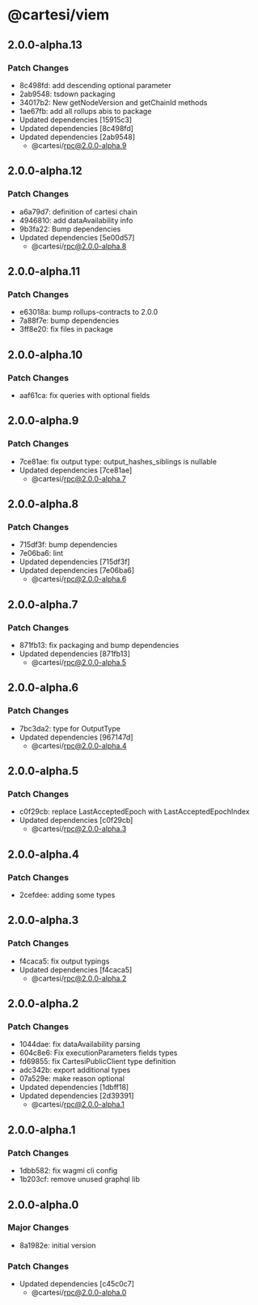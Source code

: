 # @cartesi/viem

## 2.0.0-alpha.13

### Patch Changes

-   8c498fd: add descending optional parameter
-   2ab9548: tsdown packaging
-   34017b2: New getNodeVersion and getChainId methods
-   1ae67fb: add all rollups abis to package
-   Updated dependencies [15915c3]
-   Updated dependencies [8c498fd]
-   Updated dependencies [2ab9548]
    -   @cartesi/rpc@2.0.0-alpha.9

## 2.0.0-alpha.12

### Patch Changes

-   a6a79d7: definition of cartesi chain
-   4946810: add dataAvailability info
-   9b3fa22: Bump dependencies
-   Updated dependencies [5e00d57]
    -   @cartesi/rpc@2.0.0-alpha.8

## 2.0.0-alpha.11

### Patch Changes

-   e63018a: bump rollups-contracts to 2.0.0
-   7a88f7e: bump dependencies
-   3ff8e20: fix files in package

## 2.0.0-alpha.10

### Patch Changes

-   aaf61ca: fix queries with optional fields

## 2.0.0-alpha.9

### Patch Changes

-   7ce81ae: fix output type: output_hashes_siblings is nullable
-   Updated dependencies [7ce81ae]
    -   @cartesi/rpc@2.0.0-alpha.7

## 2.0.0-alpha.8

### Patch Changes

-   715df3f: bump dependencies
-   7e06ba6: lint
-   Updated dependencies [715df3f]
-   Updated dependencies [7e06ba6]
    -   @cartesi/rpc@2.0.0-alpha.6

## 2.0.0-alpha.7

### Patch Changes

-   871fb13: fix packaging and bump dependencies
-   Updated dependencies [871fb13]
    -   @cartesi/rpc@2.0.0-alpha.5

## 2.0.0-alpha.6

### Patch Changes

-   7bc3da2: type for OutputType
-   Updated dependencies [967147d]
    -   @cartesi/rpc@2.0.0-alpha.4

## 2.0.0-alpha.5

### Patch Changes

-   c0f29cb: replace LastAcceptedEpoch with LastAcceptedEpochIndex
-   Updated dependencies [c0f29cb]
    -   @cartesi/rpc@2.0.0-alpha.3

## 2.0.0-alpha.4

### Patch Changes

-   2cefdee: adding some types

## 2.0.0-alpha.3

### Patch Changes

-   f4caca5: fix output typings
-   Updated dependencies [f4caca5]
    -   @cartesi/rpc@2.0.0-alpha.2

## 2.0.0-alpha.2

### Patch Changes

-   1044dae: fix dataAvailability parsing
-   604c8e6: Fix executionParameters fields types
-   fd69855: fix CartesiPublicClient type definition
-   adc342b: export additional types
-   07a529e: make reason optional
-   Updated dependencies [1dbff18]
-   Updated dependencies [2d39391]
    -   @cartesi/rpc@2.0.0-alpha.1

## 2.0.0-alpha.1

### Patch Changes

-   1dbb582: fix wagmi cli config
-   1b203cf: remove unused graphql lib

## 2.0.0-alpha.0

### Major Changes

-   8a1982e: initial version

### Patch Changes

-   Updated dependencies [c45c0c7]
    -   @cartesi/rpc@2.0.0-alpha.0
